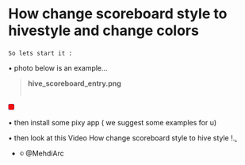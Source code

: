 # How change scoreboard style to hivestyle and change colors



``So lets start it :``

• photo below is an example...
> <b>hive_scoreboard_entry.png</b><br><br>

  ![](hive_scoreboard_entry.png)
  
• then install some pixy app ( we suggest some examples for u)

• then look at this Video
How change scoreboard style to hive style
!.[.](https://youtube.com/shorts/KaxH3ODWP0A?feature=share)

- ``©`` @MehdiArc
